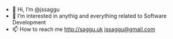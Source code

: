 - 👋 Hi, I’m @jssaggu
- 👀 I’m interested in anythig and everything related to Software Development
- 📫 How to reach me http://saggu.uk jssaggu@gmail.com

<!---
jssaggu/jssaggu is a ✨ special ✨ repository because its `README.md` (this file) appears on your GitHub profile.
You can click the Preview link to take a look at your changes.
--->
